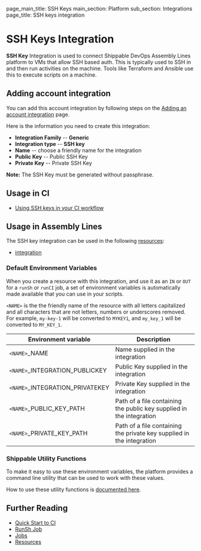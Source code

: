 page_main_title: SSH Keys
main_section: Platform
sub_section: Integrations
page_title: SSH keys integration

# SSH Keys Integration

**SSH Key** Integration is used to connect Shippable DevOps Assembly Lines platform to VMs that allow SSH based auth. This is typically used to SSH in and then run activities on the machine. Tools like Terraform and Ansible use this to execute scripts on a machine.

## Adding account integration

You can add this account integration by following steps on the [Adding an account integration](/platform/management/integrations/#adding-an-account-integration) page.

Here is the information you need to create this integration:

* **Integration Family** -- **Generic**
* **Integration type** -- **SSH key**
* **Name** -- choose a friendly name for the integration
* **Public Key** -- Public SSH Key
* **Private Key** -- Private SSH Key

**Note:** The SSH Key must be generated without passphrase.

## Usage in CI

* [Using SSH keys in your CI workflow](/ci/ssh-keys/)

## Usage in Assembly Lines

The SSH key integration can be used in the following [resources](/platform/workflow/resource/overview/):

* [integration](/platform/workflow/resource/integration)

### Default Environment Variables
When you create a resource with this integration, and use it as an `IN` or `OUT` for a `runSh` or `runCI` job, a set of environment variables is automatically made available that you can use in your scripts.

`<NAME>` is the the friendly name of the resource with all letters capitalized and all characters that are not letters, numbers or underscores removed. For example, `my-key-1` will be converted to `MYKEY1`, and `my_key_1` will be converted to `MY_KEY_1`.

| Environment variable						| Description                         |
| ------------- 								|------------------------------------ |
| `<NAME>`\_NAME   			| Name supplied in the integration |
| `<NAME>`\_INTEGRATION\_PUBLICKEY		| Public Key supplied in the integration |
| `<NAME>`\_INTEGRATION\_PRIVATEKEY		| Private Key supplied in the integration |
| `<NAME>`\_PUBLIC\_KEY\_PATH		| Path of a file containing the public key supplied in the integration |
| `<NAME>`\_PRIVATE\_KEY\_PATH		| Path of a file containing the private key supplied in the integration |

### Shippable Utility Functions
To make it easy to use these environment variables, the platform provides a command line utility that can be used to work with these values.

How to use these utility functions is [documented here](/platform/tutorial/workflow/using-shipctl).

## Further Reading
* [Quick Start to CI](/getting-started/ci-sample)
* [RunSh Job](/platform/workflow/job/runsh)
* [Jobs](/platform/workflow/job/overview)
* [Resources](/platform/workflow/resource/overview)

